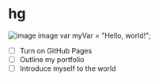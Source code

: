 # hg
![image](https://github.com/dev4shah10/skills-communicate-using-markdown/assets/150463859/4e0b053d-f541-4176-8d84-77b93e264d45)
image
var myVar = "Hello, world!";
- [ ] Turn on GitHub Pages
- [ ] Outline my portfolio
- [ ] Introduce myself to the world
